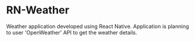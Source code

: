 # RN-Weather
Weather application developed using React Native. Application is planning to user 'OpenWeather' API to get the weather details.


